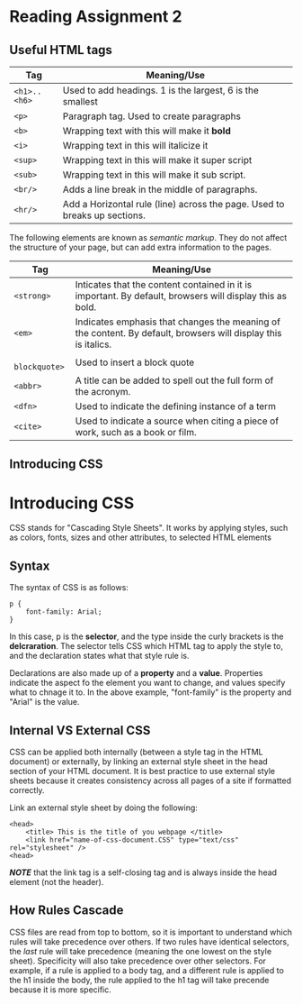 # Reading Assignment 2

## Useful HTML tags

| Tag     |       Meaning/Use        |
|----------|-------------------------|
|` <h1>..<h6> `| Used to add headings. 1 is the largest, 6 is the smallest|
|` <p>  `    | Paragraph tag. Used to create paragraphs |
|` <b>  `    | Wrapping text with this will make it **bold**|
|` <i>  `    | Wrapping text in this will italicize it |
|` <sup> `   | Wrapping text in this will make it super script|
|` <sub> `   | Wrapping text in this will make it sub script. |
|` <br/> `   | Adds a line break in the middle of paragraphs. |
|` <hr/> `   | Add a Horizontal rule (line) across the page. Used to breaks up sections. |

The following elements are known as *semantic markup*. They do not affect the structure of your page, but can add extra information to the pages.

| Tag     |       Meaning/Use        |
|----------|-------------------------|
| ` <strong> `| Inticates that the content contained in it is important. By default, browsers will display this as bold. |
| ` <em> `   | Indicates emphasis that changes the meaning of the content. By default, browsers will display this is italics.|
| ` blockquote>` | Used to insert a block quote |
| ` <abbr> `  | A title can be added to spell out the full form of the acronym. |
| `<dfn>` | Used to indicate the defining instance of a term|
|` <cite> `| Used to indicate a source when citing a piece of work, such as a book or film. | 

## Introducing CSS

# Introducing CSS

CSS stands for "Cascading Style Sheets". It works by applying styles, such as colors, fonts, sizes and other attributes, to selected HTML elements

## Syntax

The syntax of CSS is as follows:
````
p {
    font-family: Arial;
}
````
In this case, p is the **selector**, and the type inside the curly brackets is the **delcraration**. The selector tells CSS which HTML tag to apply the style to, and the declaration states what that style rule is. 

Declarations are also made up of a **property** and a **value**. Properties indicate the aspect fo the element you want to change, and values specify what to chnage it to. In the above example, "font-family" is the property and "Arial" is the value.  

## Internal VS External CSS

CSS can be applied both internally (between a style tag in the HTML document) or externally, by linking an external style sheet in the head section of your HTML document. It is best practice to use external style sheets because it creates consistency across all pages of a site if formatted correctly.

Link an external style sheet by doing the following:
````
<head>
    <title> This is the title of you webpage </title>
    <link href="name-of-css-document.CSS" type="text/css" rel="stylesheet" />
<head>
````
***NOTE*** that the link tag is a self-closing tag and is always inside the head element (not the header).

## How Rules Cascade

CSS files are read from top to bottom, so it is important to understand which rules will take precedence over others.
If two rules have identical selectors, the *last* rule will take precedence (meaning the one lowest on the style sheet). 
Specificity will also take precedence over other selectors. For example, if a rule is applied to a body tag, and a different rule is applied to the h1 inside the body, the rule applied to the h1 tag will take precende because it is more specific. 

